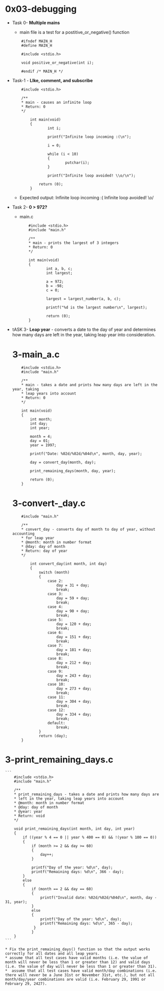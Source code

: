 # 0x03-debugging

- Task 0- **Multiple mains** 
	* main file is a test for a postitive_or_negative() function
	```
		#ifndef MAIN_H
		#define MAIN_H

		#include <stdio.h>

		void positive_or_negative(int i);

		#endif /* MAIN_H */

	```

- Task-1 - **LIke, comment, and subscribe**
	```
		#include <stdio.h>

		/**
		* main - causes an infinite loop
		* Return: 0
		*/

			int main(void)
			{	
			        int i;

			        printf("Infinite loop incoming :(\n");

			        i = 0;

			        while (i < 10)
        			{
		                	putchar(i);
        			}

		        	printf("Infinite loop avoided! \\o/\n");

		        return (0);
			}
	```
	* Expected output:
		Infinite loop incoming :(
		Infinite loop avoided! \o/

- Task 2- **0 > 972?**
	* main.c
		```
			#include <stdio.h>
			#include "main.h"

			/**
			* main - prints the largest of 3 integers
			* Return: 0
			*/

			int main(void)
			{
			        int a, b, c;
			        int largest;

			        a = 972;
			        b = -98;
			        c = 0;

			        largest = largest_number(a, b, c);

			        printf("%d is the largest number\n", largest);

			        return (0);
			}
		```

- tASK 3- **Leap year** - converts a date to the day of year and determines how many days are left in the year, taking leap year into consideration.
	# 3-main_a.c

	```
		#include <stdio.h>
		#include "main.h"

		/**
		* main - takes a date and prints how many days are left in the year, taking
		* leap years into account
		* Return: 0
		*/

		int main(void)
		{
		    int month;
		    int day;
		    int year;

		    month = 4;
		    day = 01;
		    year = 1997;

		    printf("Date: %02d/%02d/%04d\n", month, day, year);

		    day = convert_day(month, day);

		    print_remaining_days(month, day, year);

		    return (0);
		}		
	```

	# 3-convert-_day.c

	```
		#include "main.h"

		/**
		* convert_day - converts day of month to day of year, without accounting
		* for leap year
		* @month: month in number format
		* @day: day of month
		* Return: day of year
		*/

			int convert_day(int month, int day)
			{
			    switch (month)
			    {
			        case 2:
			            day = 31 + day;
			            break;
			        case 3:
			            day = 59 + day;
			            break;
			        case 4:
			            day = 90 + day;
        			    break;
			        case 5:
			            day = 120 + day;
			            break;
			        case 6:
			            day = 151 + day;
			            break;
			        case 7:
			            day = 181 + day;
			            break;
			        case 8:
			            day = 212 + day;
			            break;
			        case 9:
			            day = 243 + day;
			            break;
			        case 10:
			            day = 273 + day;
			            break;
        			case 11:
			            day = 304 + day;
			            break;
			        case 12:
			            day = 334 + day;
			            break;
			        default:
			            break;
    			}
			    return (day);
		}
	```


# 3-print_remaining_days.c

	```
		#include <stdio.h>
		#include "main.h"

		/**
		* print_remaining_days - takes a date and prints how many days are
		* left in the year, taking leap years into account
		* @month: month in number format
		* @day: day of month
		* @year: year
		* Return: void
		*/

		void print_remaining_days(int month, int day, int year)
		{
		    if ((year % 4 == 0 || year % 400 == 0) && !(year % 100 == 0))
		    {
		        if (month >= 2 && day >= 60)
		        {
		            day++;
        		}

		        printf("Day of the year: %d\n", day);
		        printf("Remaining days: %d\n", 366 - day);
		    }
		    else
		    {
		        if (month == 2 && day == 60)
		        {
		            printf("Invalid date: %02d/%02d/%04d\n", month, day - 31, year);
		        }
		        else
		        {
		            printf("Day of the year: %d\n", day);
		            printf("Remaining days: %d\n", 365 - day);
       			 }
    			}
		}
	```

	* Fix the print_remaining_days() function so that the output works correctly for all dates and all leap years.
	* assume that all test cases have valid months (i.e. the value of month will never be less than 1 or greater than 12) and valid days (i.e. the value of day will never be less than 1 or greater than 31).
	*  assume that all test cases have valid month/day combinations (i.e. there will never be a June 31st or November 31st, etc.), but not all month/day/year combinations are valid (i.e. February 29, 1991 or February 29, 2427).
	
